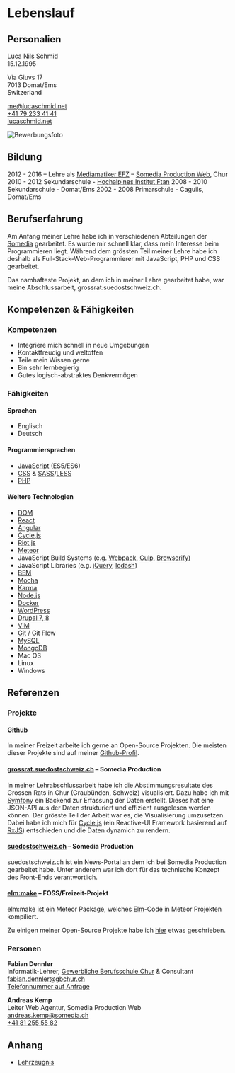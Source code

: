 # Lebenslauf

## Personalien

Luca Nils Schmid<br />
15.12.1995

Via Giuvs 17<br />
7013 Domat/Ems<br />
Switzerland

[me@lucaschmid.net](mailto:me@lucaschmid.net)<br />
[+41 79 233 41 41](tel:+41792334141)<br />
[lucaschmid.net](https://lucaschmid.net)

![Bewerbungsfoto](https://lucaschmid.net/img/resume/small_bright.jpg)

## Bildung

2012 - 2016 – Lehre als [Mediamatiker EFZ](http://www.ict-berufsbildung.ch/ict-lehre/mediamatiker-in-efz/ausbildung/) – [Somedia Production Web](http://www.somedia-production.ch/home/), Chur
2010 - 2012 Sekundarschule - [Hochalpines Institut Ftan](hif.ch)
2008 - 2010 Sekundarschule - Domat/Ems
2002 - 2008 Primarschule - Caguils, Domat/Ems



## Berufserfahrung

Am Anfang meiner Lehre habe ich in verschiedenen Abteilungen der [Somedia](http://www.somedia.ch/home/) gearbeitet. Es wurde mir schnell klar, dass mein Interesse beim Programmieren liegt. Während dem grössten Teil meiner Lehre habe ich deshalb als Full-Stack-Web-Programmierer mit JavaScript, PHP und CSS gearbeitet.

Das namhafteste Projekt, an dem ich in meiner Lehre gearbeitet habe, war meine Abschlussarbeit, grossrat.suedostschweiz.ch.

## Kompetenzen & Fähigkeiten

### Kompetenzen

* Integriere mich schnell in neue Umgebungen
* Kontaktfreudig und weltoffen
* Teile mein Wissen gerne
* Bin sehr lernbegierig
* Gutes logisch-abstraktes Denkvermögen

### Fähigkeiten

####  Sprachen

* Englisch
* Deutsch

#### Programmiersprachen

* [JavaScript](http://www.ecma-international.org/ecma-262/6.0/) (ES5/ES6)
* [CSS](https://www.w3.org/Style/CSS/) & [SASS](http://sass-lang.com/)/[LESS](http://lesscss.org/)
* [PHP](http://php.net/)

#### Weitere Technologien

* [DOM](https://www.w3.org/DOM/)
* [React](https://facebook.github.io/react/)
* [Angular](https://angular.io/)
* [Cycle.js](http://cycle.js.org/)
* [Riot.js](http://riotjs.com)
* [Meteor](http://meteor.com)
* JavaScript Build Systems (e.g. [Webpack](https://webpack.github.io/), [Gulp](http://gulpjs.com/), [Browserify](http://browserify.org/))
* JavaScript Libraries (e.g. [jQuery](http://jquery.com/), [lodash](https://lodash.com/))
* [BEM](https://bem.info/)
* [Mocha](https://mochajs.org/)
* [Karma](https://karma-runner.github.io)
* [Node.js](http://nodejs.org/)
* [Docker](http://docker.com/)
* [WordPress](http://wordpress.org/)
* [Drupal 7, 8](http://drupal.org/)
* [VIM](http://www.vim.org/)
* [Git](https://www.git-scm.com/) / Git Flow
* [MySQL](https://www.mysql.com/)
* [MongoDB](http://www.mongodb.org/)
* Mac OS
* Linux
* Windows

## Referenzen

### Projekte

#### [Github](https://github.com/Kriegslustig)
In meiner Freizeit arbeite ich gerne an Open-Source Projekten. Die meisten dieser Projekte sind auf meiner [Github-Profil](https://github.com/Kriegslustig).

#### [grossrat.suedostschweiz.ch](http://www.suedostschweiz.ch/politik/2016-04-19/mehr-transparenz-starker-franken-und-wirte-ohne-pruefung#twitter-widget-2) – Somedia Production
In meiner Lehrabschlussarbeit habe ich die Abstimmungsresultate des Grossen Rats in Chur (Graubünden, Schweiz) visualisiert. Dazu habe ich mit [Symfony](https://symfony.com/) ein Backend zur Erfassung der Daten erstellt. Dieses hat eine JSON-API aus der Daten strukturiert und effizient ausgelesen werden können. Der grösste Teil der Arbeit war es, die Visualisierung umzusetzen. Dabei habe ich mich für [Cycle.js](http://cycle.js.org/) (ein Reactive-UI Framework basierend auf [RxJS](https://github.com/Reactive-Extensions/RxJS)) entschieden und die Daten dynamich zu rendern.

#### [suedostschweiz.ch](http://www.suedostschweiz.ch/) – Somedia Production
suedostschweiz.ch ist ein News-Portal an dem ich bei Somedia Production gearbeitet habe. Unter anderem war ich dort für das technische Konzept des Front-Ends verantwortlich.

#### [elm:make](https://github.com/Kriegslustig/meteor-elm-make) – FOSS/Freizeit-Projekt
elm:make ist ein Meteor Package, welches [Elm](http://elm-lang.org/)-Code in Meteor Projekten kompiliert.

Zu einigen meiner Open-Source Projekte habe ich [hier](https://lucaschmid.net/projects) etwas geschrieben.

### Personen

**Fabian Dennler**<br />
Informatik-Lehrer, [Gewerbliche Berufsschule Chur](http://gbchur.ch/) & Consultant<br />
[fabian.dennler@gbchur.ch](mailto:fabian.dennler@gbchur.ch)<br />
[Telefonnummer auf Anfrage](mailto:me@lucaschmid.net)

**Andreas Kemp**<br />
Leiter Web Agentur, Somedia Production Web<br />
[andreas.kemp@somedia.ch](mailto:andreas.kemp@somedia.ch)<br />
[+41 81 255 55 82](tel:+41812555582)

## Anhang
* [Lehrzeugnis](https://lucaschmid.net/curriculum-vitae/attachments/lehrzeugnis_small.pdf)

